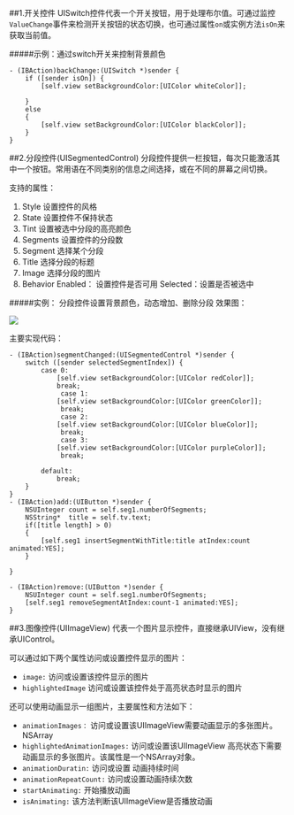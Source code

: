 
##1.开关控件
UISwitch控件代表一个开关按钮，用于处理布尔值。可通过监控`ValueChange`事件来检测开关按钮的状态切换，也可通过属性`on`或实例方法`isOn`来获取当前值。

#####示例：通过switch开关来控制背景颜色

```
- (IBAction)backChange:(UISwitch *)sender {
    if ([sender isOn]) {
        [self.view setBackgroundColor:[UIColor whiteColor]];
        
    }
    else
    {
        [self.view setBackgroundColor:[UIColor blackColor]];
    }
}

```


##2.分段控件(UISegmentedControl)
分段控件提供一栏按钮，每次只能激活其中一个按钮。常用语在不同类别的信息之间选择，或在不同的屏幕之间切换。

支持的属性：

1. Style  设置控件的风格
2. State  设置控件不保持状态
3. Tint   设置被选中分段的高亮颜色
4. Segments 设置控件的分段数
5. Segment  选择某个分段
6. Title	选择分段的标题
7. Image	选择分段的图片
8. Behavior
	Enabled： 设置控件是否可用
	Selected：设置是否被选中
	
#####实例： 分段控件设置背景颜色，动态增加、删除分段
效果图：

<image src="http://images.cnblogs.com/cnblogs_com/dong-deng/685410/o_QQ20150501-1@2x.png" />

主要实现代码：

```
- (IBAction)segmentChanged:(UISegmentedControl *)sender {
    switch ([sender selectedSegmentIndex]) {
        case 0:
            [self.view setBackgroundColor:[UIColor redColor]];
            break;
             case 1:
            [self.view setBackgroundColor:[UIColor greenColor]];
             break;
             case 2:
            [self.view setBackgroundColor:[UIColor blueColor]];
             break;
             case 3:
            [self.view setBackgroundColor:[UIColor purpleColor]];
             break;
            
        default:
            break;
    }
}
- (IBAction)add:(UIButton *)sender {
    NSUInteger count = self.seg1.numberOfSegments;
    NSString*  title = self.tv.text;
    if([title length] > 0)
    {
        [self.seg1 insertSegmentWithTitle:title atIndex:count animated:YES];
    }
    
}

- (IBAction)remove:(UIButton *)sender {
    NSUInteger count = self.seg1.numberOfSegments;
    [self.seg1 removeSegmentAtIndex:count-1 animated:YES];
}
```

##3.图像控件(UIImageView)
代表一个图片显示控件，直接继承UIView，没有继承UIControl。

可以通过如下两个属性访问或设置控件显示的图片：

* `image:` 访问或设置该控件显示的图片
* `highlightedImage` 访问或设置该控件处于高亮状态时显示的图片

还可以使用动画显示一组图片，主要属性和方法如下：

* `animationImages：` 访问或设置该UIImageView需要动画显示的多张图片。NSArray
* `highlightedAnimationImages:` 访问或设置该UIImageView 高亮状态下需要动画显示的多张图片。该属性是一个NSArray对象。
* `animationDuratin:` 访问或设置 动画持续时间
* `animationRepeatCount:` 访问或设置动画持续次数
* `startAnimating:` 开始播放动画
* `isAnimating:` 该方法判断该UIImageView是否播放动画

























